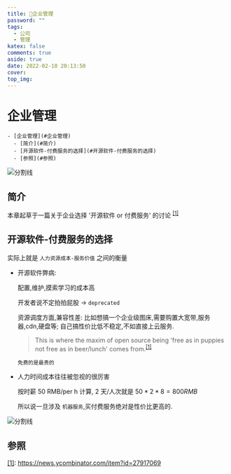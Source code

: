 ```yaml
---
title: 💬企业管理
password: ""
tags:
  - 公司
  - 管理
katex: false
comments: true
aside: true
date: 2022-02-10 20:13:50
cover:
top_img:
---
```


# 企业管理

<!--
 * @?: *********************************************************************
 * @Author: Weidows
 * @LastEditors: Weidows
 * @LastEditTime: 2022-03-07 13:51:59
 * @FilePath: \Blog-private\source\_drafts\corporation.md
 * @Description:
 * @!: *********************************************************************
-->

```pullquote mindmap mindmap-md
- [企业管理](#企业管理)
  - [简介](#简介)
  - [开源软件-付费服务的选择](#开源软件-付费服务的选择)
  - [参照](#参照)
```

<a>![分割线](https://cdn.jsdelivr.net/gh/Weidows/Images/img/divider.png)</a>

## 简介

本章起草于一篇关于企业选择 '开源软件 or 付费服务' 的讨论 <sup id='cite_ref-01'>[\[1\]](#cite_note-01)</sup>

## 开源软件-付费服务的选择

实际上就是 `人力资源成本-服务价值` 之间的衡量

- 开源软件弊病:

  配置,维护,摸索学习的成本高

  开发者说不定拍拍屁股 -> `deprecated`

  资源调度方面,兼容性差: 比如想搞一个企业级图床,需要购置大宽带,服务器,cdn,硬盘等; 自己搞性价比低不稳定,不如直接上云服务.

  > This is where the maxim of open source being 'free as in puppies not free as in beer/lunch' comes from.<sup id='cite_ref-01'>[\[1\]](#cite_note-01)</sup>

  `免费的是最贵的`

- 人力时间成本往往被忽视的很厉害

  按时薪 50 RMB/per h 计算, 2 天/人次就是 $50 * 2 * 8 = 800 RMB$

  所以说一旦涉及 `机器服务`,买付费服务绝对是性价比更高的.

<a>![分割线](https://cdn.jsdelivr.net/gh/Weidows/Images/img/divider.png)</a>

## 参照

<a name='cite_note-01' href='#cite_ref-01'>[1]</a>: https://news.ycombinator.com/item?id=27917069
